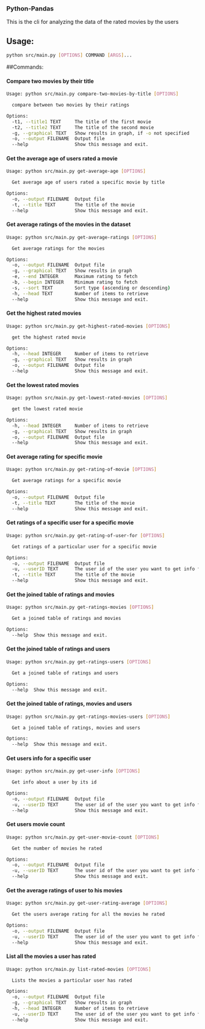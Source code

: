 ### Python-Pandas 

This is the cli for analyzing the data of the rated movies by the users

## Usage: 
```bash
python src/main.py [OPTIONS] COMMAND [ARGS]...
```
##Commands:
#### Compare two movies by their title
```bash
Usage: python src/main.py compare-two-movies-by-title [OPTIONS]

  compare between two movies by their ratings

Options:
  -t1, --title1 TEXT     The title of the first movie
  -t2, --title2 TEXT     The title of the second movie
  -g, --graphical TEXT   Show results in graph, if -o not specified
  -o, --output FILENAME  Output file
  --help                 Show this message and exit.
```

#### Get the average age of users rated a movie

```bash
Usage: python src/main.py get-average-age [OPTIONS]

  Get average age of users rated a specific movie by title

Options:
  -o, --output FILENAME  Output file
  -t, --title TEXT       The title of the movie
  --help                 Show this message and exit.
```

#### Get average ratings of the movies in the dataset

```bash
Usage: python src/main.py get-average-ratings [OPTIONS]

  Get average ratings for the movies

Options:
  -o, --output FILENAME  Output file
  -g, --graphical TEXT   Show results in graph
  -e, --end INTEGER      Maximum rating to fetch
  -b, --begin INTEGER    Minimum rating to fetch
  -s, --sort TEXT        Sort type (ascending or descending)
  -h, --head TEXT        Number of items to retrieve
  --help                 Show this message and exit.

```

#### Get the highest rated movies

```bash
Usage: python src/main.py get-highest-rated-movies [OPTIONS]

  get the highest rated movie

Options:
  -h, --head INTEGER     Number of items to retrieve
  -g, --graphical TEXT   Show results in graph
  -o, --output FILENAME  Output file
  --help                 Show this message and exit.
```

#### Get the lowest rated movies
```bash
Usage: python src/main.py get-lowest-rated-movies [OPTIONS]

  get the lowest rated movie

Options:
  -h, --head INTEGER     Number of items to retrieve
  -g, --graphical TEXT   Show results in graph
  -o, --output FILENAME  Output file
  --help                 Show this message and exit.

```
#### Get average rating for specific movie
```bash
Usage: python src/main.py get-rating-of-movie [OPTIONS]

  Get average ratings for a specific movie

Options:
  -o, --output FILENAME  Output file
  -t, --title TEXT       The title of the movie
  --help                 Show this message and exit.

```

#### Get ratings of a specific user for a specific movie
```bash
Usage: python src/main.py get-rating-of-user-for [OPTIONS]

  Get ratings of a particular user for a specific movie

Options:
  -o, --output FILENAME  Output file
  -u, --userID TEXT      The user id of the user you want to get info for
  -t, --title TEXT       The title of the movie
  --help                 Show this message and exit.
```

#### Get the joined table of ratings and movies
```bash
Usage: python src/main.py get-ratings-movies [OPTIONS]

  Get a joined table of ratings and movies

Options:
  --help  Show this message and exit.
```

#### Get the joined table of ratings and users
```bash
Usage: python src/main.py get-ratings-users [OPTIONS]

  Get a joined table of ratings and users

Options:
  --help  Show this message and exit.
```

#### Get the joined table of ratings, movies and users
```bash
Usage: python src/main.py get-ratings-movies-users [OPTIONS]

  Get a joined table of ratings, movies and users

Options:
  --help  Show this message and exit.
```

#### Get users info for a specific user
```bash
Usage: python src/main.py get-user-info [OPTIONS]

  Get info about a user by its id

Options:
  -o, --output FILENAME  Output file
  -u, --userID TEXT      The user id of the user you want to get info for
  --help                 Show this message and exit.
```

#### Get users movie count
```bash
Usage: python src/main.py get-user-movie-count [OPTIONS]

  Get the number of movies he rated

Options:
  -o, --output FILENAME  Output file
  -u, --userID TEXT      The user id of the user you want to get info for
  --help                 Show this message and exit.
```

#### Get the average ratings of user to his movies
```bash
Usage: python src/main.py get-user-rating-average [OPTIONS]

  Get the users average rating for all the movies he rated

Options:
  -o, --output FILENAME  Output file
  -u, --userID TEXT      The user id of the user you want to get info for
  --help                 Show this message and exit.
```

#### List all the movies a user has rated
```bash
Usage: python src/main.py list-rated-movies [OPTIONS]

  Lists the movies a particular user has rated

Options:
  -o, --output FILENAME  Output file
  -g, --graphical TEXT   Show results in graph
  -h, --head INTEGER     Number of items to retrieve
  -u, --userID TEXT      The user id of the user you want to get info for
  --help                 Show this message and exit.
```
